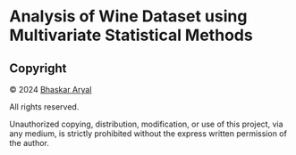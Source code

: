 # Analysis of Wine Dataset using Multivariate Statistical Methods
## Copyright
© 2024 [Bhaskar Aryal](https://github.com/aryalbhaskar)

All rights reserved.

Unauthorized copying, distribution, modification, or use of this project, via any medium, is strictly prohibited without the express written permission of the author.
